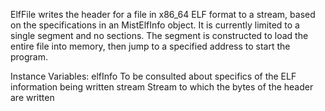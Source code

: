 ElfFile writes the header for a file in x86_64 ELF format to a stream, based on the specifications in an MistElfInfo object. It is currently limited to a single segment and no sections. The segment is constructed to load the entire file into memory, then jump to a specified address to start the program.

Instance Variables:
	elfInfo 		<ElfInfo> To be consulted about specifics of the ELF information being written
	stream	<Stream> Stream to which the bytes of the header are written
